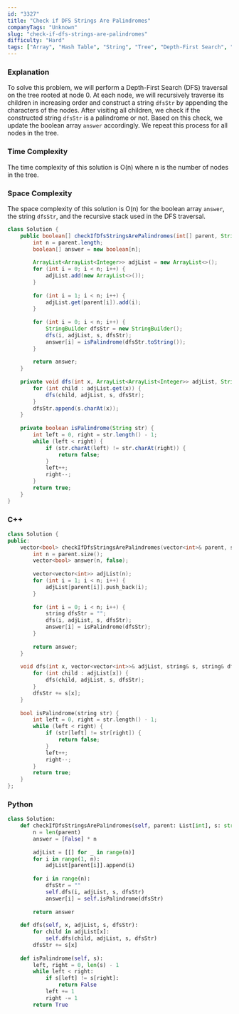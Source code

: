 ```yaml
---
id: "3327"
title: "Check if DFS Strings Are Palindromes"
companyTags: "Unknown"
slug: "check-if-dfs-strings-are-palindromes"
difficulty: "Hard"
tags: ["Array", "Hash Table", "String", "Tree", "Depth-First Search", "Hash Function"]
---
```


### Explanation
To solve this problem, we will perform a Depth-First Search (DFS) traversal on the tree rooted at node 0. At each node, we will recursively traverse its children in increasing order and construct a string `dfsStr` by appending the characters of the nodes. After visiting all children, we check if the constructed string `dfsStr` is a palindrome or not. Based on this check, we update the boolean array `answer` accordingly. We repeat this process for all nodes in the tree.

### Time Complexity
The time complexity of this solution is O(n) where n is the number of nodes in the tree.

### Space Complexity
The space complexity of this solution is O(n) for the boolean array `answer`, the string `dfsStr`, and the recursive stack used in the DFS traversal.

```java
class Solution {
    public boolean[] checkIfDfsStringsArePalindromes(int[] parent, String s) {
        int n = parent.length;
        boolean[] answer = new boolean[n];
        
        ArrayList<ArrayList<Integer>> adjList = new ArrayList<>();
        for (int i = 0; i < n; i++) {
            adjList.add(new ArrayList<>());
        }
        
        for (int i = 1; i < n; i++) {
            adjList.get(parent[i]).add(i);
        }
        
        for (int i = 0; i < n; i++) {
            StringBuilder dfsStr = new StringBuilder();
            dfs(i, adjList, s, dfsStr);
            answer[i] = isPalindrome(dfsStr.toString());
        }
        
        return answer;
    }
    
    private void dfs(int x, ArrayList<ArrayList<Integer>> adjList, String s, StringBuilder dfsStr) {
        for (int child : adjList.get(x)) {
            dfs(child, adjList, s, dfsStr);
        }
        dfsStr.append(s.charAt(x));
    }
    
    private boolean isPalindrome(String str) {
        int left = 0, right = str.length() - 1;
        while (left < right) {
            if (str.charAt(left) != str.charAt(right)) {
                return false;
            }
            left++;
            right--;
        }
        return true;
    }
}
```

### C++
```cpp
class Solution {
public:
    vector<bool> checkIfDfsStringsArePalindromes(vector<int>& parent, string s) {
        int n = parent.size();
        vector<bool> answer(n, false);
        
        vector<vector<int>> adjList(n);
        for (int i = 1; i < n; i++) {
            adjList[parent[i]].push_back(i);
        }
        
        for (int i = 0; i < n; i++) {
            string dfsStr = "";
            dfs(i, adjList, s, dfsStr);
            answer[i] = isPalindrome(dfsStr);
        }
        
        return answer;
    }
    
    void dfs(int x, vector<vector<int>>& adjList, string& s, string& dfsStr) {
        for (int child : adjList[x]) {
            dfs(child, adjList, s, dfsStr);
        }
        dfsStr += s[x];
    }
    
    bool isPalindrome(string str) {
        int left = 0, right = str.length() - 1;
        while (left < right) {
            if (str[left] != str[right]) {
                return false;
            }
            left++;
            right--;
        }
        return true;
    }
};
```

### Python
```python
class Solution:
    def checkIfDfsStringsArePalindromes(self, parent: List[int], s: str) -> List[bool]:
        n = len(parent)
        answer = [False] * n
        
        adjList = [[] for _ in range(n)]
        for i in range(1, n):
            adjList[parent[i]].append(i)
        
        for i in range(n):
            dfsStr = ""
            self.dfs(i, adjList, s, dfsStr)
            answer[i] = self.isPalindrome(dfsStr)
        
        return answer
    
    def dfs(self, x, adjList, s, dfsStr):
        for child in adjList[x]:
            self.dfs(child, adjList, s, dfsStr)
        dfsStr += s[x]
    
    def isPalindrome(self, s):
        left, right = 0, len(s) - 1
        while left < right:
            if s[left] != s[right]:
                return False
            left += 1
            right -= 1
        return True
```